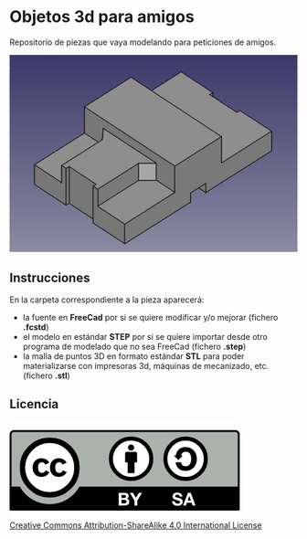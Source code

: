 # Objetos 3d para amigos

Repositorio de piezas que vaya modelando para peticiones de amigos.

![](./calo_previo.png) 

## Instrucciones

En la carpeta correspondiente a la pieza aparecerá:


- la fuente en **FreeCad** por si se quiere modificar y/o mejorar (fichero **.fcstd**)
- el modelo en estándar **STEP** por si se quiere importar desde otro programa de modelado que no sea FreeCad (fichero **.step**)
- la malla de puntos 3D en formato estándar **STL** para poder materializarse con impresoras 3d, máquinas de mecanizado, etc. (fichero **.stl**)


## Licencia
![](./attribution-share-alike-creative-commons-license.png)  
[Creative Commons Attribution-ShareAlike 4.0 International License](http://creativecommons.org/licenses/by-sa/4.0/)
